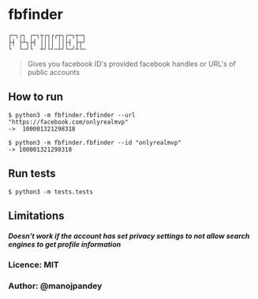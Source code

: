 # fbfinder

    ┌─┐┌┐ ┌─┐┬┌┐┌┌┬┐┌─┐┬─┐
    ├┤ ├┴┐├┤ ││││ ││├┤ ├┬┘
    └  └─┘└  ┴┘└┘─┴┘└─┘┴└─

> Gives you facebook ID's provided facebook handles or URL's of public accounts

## How to run

    $ python3 -m fbfinder.fbfinder --url "https://facebook.com/onlyrealmvp"
    ->  100001321298318

    $ python3 -m fbfinder.fbfinder --id "onlyrealmvp"
    -> 100001321298318

## Run tests

    $ python3 -m tests.tests

## Limitations
##### Doesn't work if the account has set privacy settings to not allow search engines to get profile information


### Licence: MIT

### Author: @manojpandey
